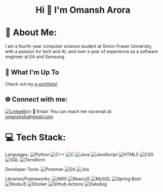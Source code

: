 <h1 align="center">Hi 👋 I'm Omansh Arora</h1>

# 💫 About Me:
I am a fourth-year computer science student at Simon Fraser University, with a passion for tech and AI, and over a year of experience as a software engineer at EA and Samsung.
## 🚀 What I'm Up To

Check out my [e-portfolio!](https://https://omansharora.netlify.app/)

## 🌐 Connect with me:
[![LinkedIn](https://img.shields.io/badge/LinkedIn-%230077B5.svg?logo=linkedin&logoColor=white)](https://www.linkedin.com/in/erik-cupsa/)\n
📧 Email:
You can reach me via email at: [omanshsfu@gmail.com](mailto:omanshsfu@gmail.com)


# 💻 Tech Stack:
Languages: 
![Python](https://img.shields.io/badge/python-%233776AB.svg?style=for-the-badge&logo=python&logoColor=white) 
![C++](https://img.shields.io/badge/C%2B%2B-00599C?style=for-the-badge&logo=c%2B%2B&logoColor=white) 
![C](https://img.shields.io/badge/C-00599C?style=for-the-badge&logo=c&logoColor=white) 
![Java](https://img.shields.io/badge/java-%23ED8B00.svg?style=for-the-badge&logo=java&logoColor=white) 
![JavaScript](https://img.shields.io/badge/javascript-%23323330.svg?style=for-the-badge&logo=javascript&logoColor=%23F7DF1E) 
![HTML5](https://img.shields.io/badge/html5-%23E34F26.svg?style=for-the-badge&logo=html5&logoColor=white) 
![CSS](https://img.shields.io/badge/css-%231572B6.svg?style=for-the-badge&logo=css3&logoColor=white) 
![SQL](https://img.shields.io/badge/sql-%2307405e.svg?style=for-the-badge&logo=postgresql&logoColor=white) 
![Terraform](https://img.shields.io/badge/terraform-%235835CC.svg?style=for-the-badge&logo=terraform&logoColor=white)


Developer Tools: 
![Postman](https://img.shields.io/badge/Postman-FF6C37?style=for-the-badge&logo=postman&logoColor=white) 
![Git](https://img.shields.io/badge/git-%23F05033.svg?style=for-the-badge&logo=git&logoColor=white)
![Jira](https://img.shields.io/badge/Jira-0052CC?style=for-the-badge&logo=Jira&logoColor=white)

Libraries/Frameworks: 
![AWS](https://img.shields.io/badge/AWS-%23232F3E.svg?style=for-the-badge&logo=amazon-aws&logoColor=white) 
![ReactJS](https://img.shields.io/badge/react-%2320232a.svg?style=for-the-badge&logo=react&logoColor=%2361DAFB) 
![MySQL](https://img.shields.io/badge/MySQL-005C84?style=for-the-badge&logo=mysql&logoColor=white) 
![Spring Boot](https://img.shields.io/badge/Spring_Boot-F2F4F9?style=for-the-badge&logo=spring-boot) 
![NodeJS](https://img.shields.io/badge/node.js-6DA55F?style=for-the-badge&logo=node.js&logoColor=white) 
![Docker](https://img.shields.io/badge/docker-%230db7ed.svg?style=for-the-badge&logo=docker&logoColor=white) 
![Github Actions](https://img.shields.io/badge/GitHub_Actions-2088FF?style=for-the-badge&logo=github-actions&logoColor=white)
![Datadog](https://img.shields.io/badge/datadog-%23632CA6.svg?style=for-the-badge&logo=datadog&logoColor=white)
